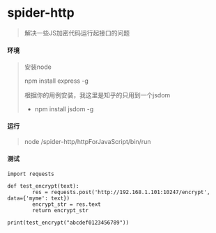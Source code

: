 # spider-http

> 解决一些JS加密代码运行起接口的问题

#### 环境

> 安装node
>
> npm install express -g
>
> 根据你的用例安装，我这里是知乎的只用到一个jsdom
>
> - npm install jsdom -g

#### 运行

> node /spider-http/httpForJavaScript/bin/run

#### 测试

```
import requests

def test_encrypt(text):
        res = requests.post('http://192.168.1.101:10247/encrypt', data={'myme': text})
        encrypt_str = res.text
        return encrypt_str

print(test_encrypt("abcdef0123456789"))
```

